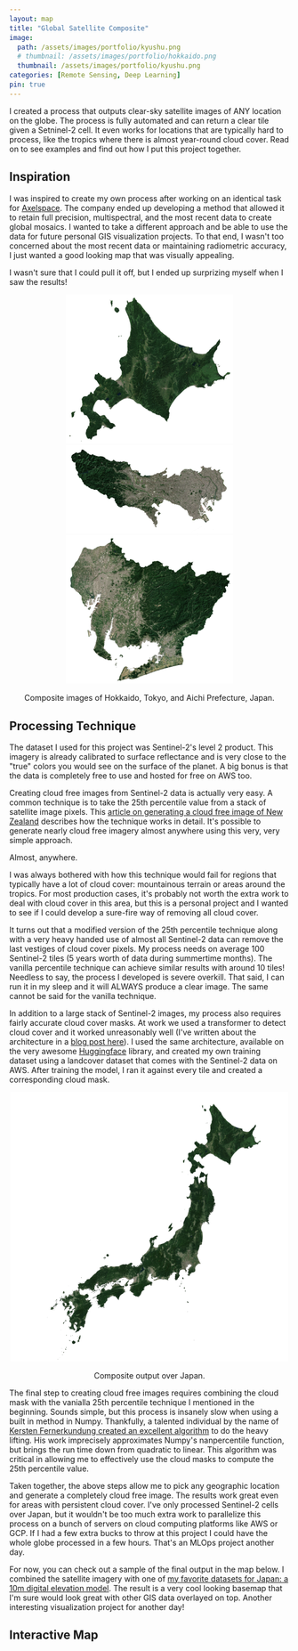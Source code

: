 ```yaml
---
layout: map
title: "Global Satellite Composite"
image:
  path: /assets/images/portfolio/kyushu.png
  # thumbnail: /assets/images/portfolio/hokkaido.png
  thumbnail: /assets/images/portfolio/kyushu.png
categories: [Remote Sensing, Deep Learning]
pin: true
---
```


I created a process that outputs clear-sky satellite images of ANY location on the globe. The process is fully automated and can return a clear tile given a Setninel-2 cell. It even works for locations that are typically hard to process, like the tropics where there is almost year-round cloud cover. Read on to see examples and find out how I put this project together.

## Inspiration
I was inspired to create my own process after working on an identical task for [Axelspace](https://www.axelspace.com/). The company ended up developing a method that allowed it to retain full precision, multispectral, and the most recent data to create global mosaics. I wanted to take a different approach and be able to use the data for future personal GIS visualization projects. To that end, I wasn't too concerned about the most recent data or maintaining radiometric accuracy, I just wanted a good looking map that was visually appealing.

I wasn't sure that I could pull it off, but I ended up surprizing myself when I saw the results!

<p align="center">
  <img src="/assets/images/portfolio/hokkaido2.png" width="300"/>
  <img src="/assets/images/portfolio/tokyo.png" width="300"/>
  <img src="/assets/images/portfolio/aichi.png" width="300"/>
</p>

<p align="center">
  Composite images of Hokkaido, Tokyo, and Aichi Prefecture, Japan.
</p>

## Processing Technique
The dataset I used for this project was Sentinel-2's level 2 product. This imagery is already calibrated to surface reflectance and is very close to the "true" colors you would see on the surface of the planet. A big bonus is that the data is completely free to use and hosted for free on AWS too.

Creating cloud free images from Sentinel-2 data is actually very easy. A common technique is to take the 25th percentile value from a stack of satellite image pixels. This [article on generating a cloud free image of New Zealand](https://medium.com/sentinel-hub/how-to-create-cloudless-mosaics-37910a2b8fa8) describes how the technique works in detail. It's possible to generate nearly cloud free imagery almost anywhere using this very, very simple approach.

Almost, anywhere.

I was always bothered with how this technique would fail for regions that typically have a lot of cloud cover: mountainous terrain or areas around the tropics. For most production cases, it's probably not worth the extra work to deal with cloud cover in this area, but this is a personal project and I wanted to see if I could develop a sure-fire way of removing all cloud cover.

It turns out that a modified version of the 25th percentile technique along with a very heavy handed use of almost all Sentinel-2 data can remove the last vestiges of cloud cover pixels. My process needs on average 100 Sentinel-2 tiles (5 years worth of data during summertime months). The vanilla percentile technique can achieve similar results with around 10 tiles! Needless to say, the process I developed is severe overkill. That said, I can run it in my sleep and it will ALWAYS produce a clear image. The same cannot be said for the vanilla technique.

In addition to a large stack of Sentinel-2 images, my process also requires fairly accurate cloud cover masks. At work we used a transformer to detect cloud cover and it worked unreasonably well (I've written about the architecture in a [blog post here](https://danielhoshizaki.com/2022/10/15/vision-transformers.html)). I used the same architecture, available on the very awesome [Huggingface](https://huggingface.co/) library, and created my own training dataset using a landcover dataset that comes with the Sentinel-2 data on AWS. After training the model, I ran it against every tile and created a corresponding cloud mask.

<p align="center">
  <img src="/assets/images/portfolio/japan.png" width="500"/>
</p>

<p align="center">
  Composite output over Japan.
</p>

The final step to creating cloud free images requires combining the cloud mask with the vanialla 25th percentile technique I mentioned in the beginning. Sounds simple, but this process is insanely slow when using a built in method in Numpy. Thankfully, a talented individual by the name of [Kersten Fernerkundung created an excellent algorithm](https://krstn.eu/np.nanpercentile()-there-has-to-be-a-faster-way/) to do the heavy lifting. His work imprecisely approximates Numpy's nanpercentile function, but brings the run time down from quadratic to linear. This algorithm was critical in allowing me to effectively use the cloud masks to compute the 25th percentile value.

Taken together, the above steps allow me to pick any geographic location and generate a completely cloud free image. The results work great even for areas with persistent cloud cover. I've only processed Sentinel-2 cells over Japan, but it wouldn't be too much extra work to parallelize this process on a bunch of servers on cloud computing platforms like AWS or GCP. If I had a few extra bucks to throw at this project I could have the whole globe processed in a few hours. That's an MLOps project another day.

For now, you can check out a sample of the final output in the map below. I combined the satellite imagery with one of [my favorite datasets for Japan: a 10m digital elevation model](https://danielhoshizaki.com/2021/10/07/dem-processing.html). The result is a very cool looking basemap that I'm sure would look great with other GIS data overlayed on top. Another interesting visualization project for another day!

## Interactive Map